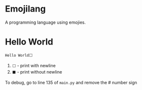 # Emojilang
A programming language using emojies.  
# Hello World  
```
Hello World⬜
```
1. `⬜` - print with newline
2. `⬛` - print without newline  

To debug, go to line 135 of `main.py` and remove the # number sign
